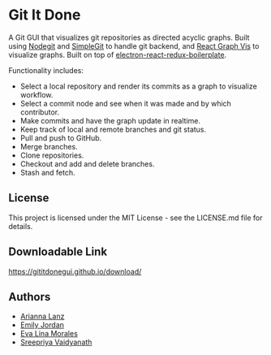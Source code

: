 # Git It Done

A Git GUI that visualizes git repositories as directed acyclic graphs. Built using [Nodegit](http://www.nodegit.org/) and [SimpleGit](https://github.com/steveukx/git-js) to handle git backend, and [React Graph Vis](https://github.com/crubier/react-graph-vis) to visualize graphs. Built on top of [electron-react-redux-boilerplate](https://github.com/jschr/electron-react-redux-boilerplate).

Functionality includes:

* Select a local repository and render its commits as a graph to visualize workflow.
* Select a commit node and see when it was made and by which contributor.
* Make commits and have the graph update in realtime.
* Keep track of local and remote branches and git status.
* Pull and push to GitHub.
* Merge branches.
* Clone repositories.
* Checkout and add and delete branches.
* Stash and fetch.

## License

This project is licensed under the MIT License - see the LICENSE.md file for details.

## Downloadable Link 

https://gititdonegui.github.io/download/

## Authors

* [Arianna Lanz](https://github.com/AriannaLanz)
* [Emily Jordan](https://github.com/echjordan/)
* [Eva Lina Morales](https://github.com/sixxta)
* [Sreepriya Vaidyanath](https://github.com/SreepriyaV)

